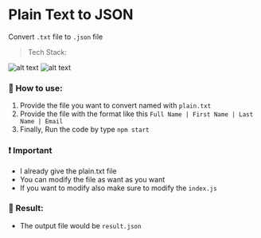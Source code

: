 # Plain Text to JSON
Convert `.txt` file to `.json` file

> Tech Stack:

![alt text](https://i.imgur.com/nYUwci7.jpg "JavaScript") 
![alt text](https://i.imgur.com/AvoEJhZ.png "Node.js") 

### 🔰 How to use:
1. Provide the file you want to convert named with `plain.txt`
2. Provide the file with the format like this `Full Name | First Name | Last Name | Email`
3. Finally, Run the code by type `npm start`

### ❗️ Important
- I already give the plain.txt file
- You can modify the file as want as you want
- If you want to modify also make sure to modify the `index.js`

### 🔰 Result: 
- The output file would be `result.json`